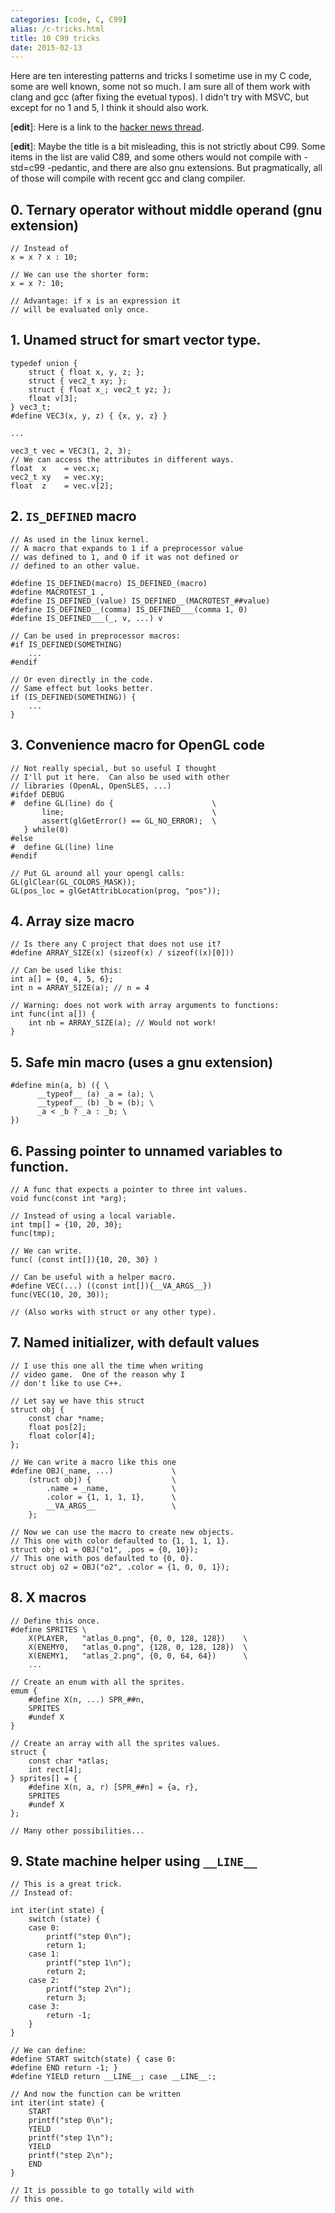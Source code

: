 ```yaml
---
categories: [code, C, C99]
alias: /c-tricks.html
title: 10 C99 tricks
date: 2015-02-13
---
```


Here are ten interesting patterns and tricks I sometime use in my C code, some
are well known, some not so much.  I am sure all of them work with clang and
gcc (after fixing the evetual typos).  I didn't try with MSVC, but except for
no 1 and 5, I think it should also work.

[**edit**]: Here is a link to the [hacker news thread].

[**edit**]: Maybe the title is a bit misleading, this is not strictly about
C99.  Some items in the list are valid C89, and some others would not compile
with -std=c99 -pedantic, and there are also gnu extensions.  But pragmatically,
all of those will compile with recent gcc and clang compiler.

[hacker news thread]: https://news.ycombinator.com/item?id=9043594

## 0. Ternary operator without middle operand (gnu extension)

    // Instead of
    x = x ? x : 10;
    
    // We can use the shorter form:
    x = x ?: 10;
    
    // Advantage: if x is an expression it
    // will be evaluated only once.


## 1. Unamed struct for smart vector type.

    typedef union {
        struct { float x, y, z; };
        struct { vec2_t xy; };
        struct { float x_; vec2_t yz; };
        float v[3];
    } vec3_t;
    #define VEC3(x, y, z) { {x, y, z} }
    
    ...
    
    vec3_t vec = VEC3(1, 2, 3);
    // We can access the attributes in different ways.
    float  x    = vec.x;
    vec2_t xy   = vec.xy;
    float  z    = vec.v[2];

## 2. `IS_DEFINED` macro

    // As used in the linux kernel.
    // A macro that expands to 1 if a preprocessor value
    // was defined to 1, and 0 if it was not defined or
    // defined to an other value.
    
    #define IS_DEFINED(macro) IS_DEFINED_(macro)
    #define MACROTEST_1 ,
    #define IS_DEFINED_(value) IS_DEFINED__(MACROTEST_##value)
    #define IS_DEFINED__(comma) IS_DEFINED___(comma 1, 0)
    #define IS_DEFINED___(_, v, ...) v
    
    // Can be used in preprocessor macros:
    #if IS_DEFINED(SOMETHING)
        ...
    #endif
    
    // Or even directly in the code.
    // Same effect but looks better.
    if (IS_DEFINED(SOMETHING)) {
        ...
    }

## 3. Convenience macro for OpenGL code

    // Not really special, but so useful I thought
    // I'll put it here.  Can also be used with other
    // libraries (OpenAL, OpenSLES, ...)
    #ifdef DEBUG
    #  define GL(line) do {                      \
           line;                                 \
           assert(glGetError() == GL_NO_ERROR);  \
       } while(0)
    #else
    #  define GL(line) line
    #endif
    
    // Put GL around all your opengl calls:
    GL(glClear(GL_COLORS_MASK));
    GL(pos_loc = glGetAttribLocation(prog, "pos"));

## 4. Array size macro

    // Is there any C project that does not use it?
    #define ARRAY_SIZE(x) (sizeof(x) / sizeof((x)[0]))
    
    // Can be used like this:
    int a[] = {0, 4, 5, 6};
    int n = ARRAY_SIZE(a); // n = 4
    
    // Warning: does not work with array arguments to functions:
    int func(int a[]) {
        int nb = ARRAY_SIZE(a); // Would not work!
    }

## 5. Safe min macro (uses a gnu extension)

    #define min(a, b) ({ \
          __typeof__ (a) _a = (a); \
          __typeof__ (b) _b = (b); \
          _a < _b ? _a : _b; \
    })

## 6. Passing pointer to unnamed variables to function.

    // A func that expects a pointer to three int values.
    void func(const int *arg);
    
    // Instead of using a local variable.
    int tmp[] = {10, 20, 30};
    func(tmp);
    
    // We can write.
    func( (const int[]){10, 20, 30} )
    
    // Can be useful with a helper macro.
    #define VEC(...) ((const int[]){__VA_ARGS__})
    func(VEC(10, 20, 30));
    
    // (Also works with struct or any other type).


## 7. Named initializer, with default values

    // I use this one all the time when writing
    // video game.  One of the reason why I
    // don't like to use C++.
    
    // Let say we have this struct
    struct obj {
        const char *name;
        float pos[2];
        float color[4];
    };
    
    // We can write a macro like this one
    #define OBJ(_name, ...)             \
        (struct obj) {                  \
            .name = _name,              \
            .color = {1, 1, 1, 1},      \
            __VA_ARGS__                 \
        };
    
    // Now we can use the macro to create new objects.
    // This one with color defaulted to {1, 1, 1, 1}.
    struct obj o1 = OBJ("o1", .pos = {0, 10});
    // This one with pos defaulted to {0, 0}.
    struct obj o2 = OBJ("o2", .color = {1, 0, 0, 1});

## 8. X macros

    // Define this once.
    #define SPRITES \
        X(PLAYER,   "atlas_0.png", {0, 0, 128, 128})    \
        X(ENEMY0,   "atlas_0.png", {128, 0, 128, 128})  \
        X(ENEMY1,   "atlas_2.png", {0, 0, 64, 64})      \
        ...
    
    // Create an enum with all the sprites.
    emum {
        #define X(n, ...) SPR_##n,
        SPRITES
        #undef X
    }
    
    // Create an array with all the sprites values.
    struct {
        const char *atlas;
        int rect[4];
    } sprites[] = {
        #define X(n, a, r) [SPR_##n] = {a, r},
        SPRITES
        #undef X
    };
    
    // Many other possibilities...


## 9. State machine helper using `__LINE__`

    // This is a great trick.
    // Instead of:
    
    int iter(int state) {
        switch (state) {
        case 0:
            printf("step 0\n");
            return 1;
        case 1:
            printf("step 1\n");
            return 2;
        case 2:
            printf("step 2\n");
            return 3;
        case 3:
            return -1;
        }
    }
    
    // We can define:
    #define START switch(state) { case 0:
    #define END return -1; }
    #define YIELD return __LINE__; case __LINE__:;
    
    // And now the function can be written
    int iter(int state) {
        START
        printf("step 0\n");
        YIELD
        printf("step 1\n");
        YIELD
        printf("step 2\n");
        END
    }
    
    // It is possible to go totally wild with
    // this one.
